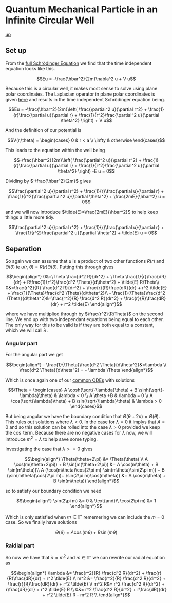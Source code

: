 # Quantum Mechanical Particle in an Infinite Circular Well

[up](./Maths.md)

## Set up

From the [full Schrödinger Equation](./SchrodingerEquation.md) we find that the time independent equation looks like this.

``` math
Eu = -\frac{\hbar^2}{2m}\nabla^2 u + V u
```

Because this is a circular well, it makes most sense to solve using plane polar coordinates. The Laplacian operator in plane polar coordinates is given [here](./LaplacianOperatorCoordinates.md) and results in the time independent Schrödinger equation being.

``` math
Eu = -\frac{\hbar^2}{2m}\left( \frac{\partial^2 u}{\partial r^2} + \frac{1}{r}\frac{\partial u}{\partial r} + \frac{1}{r^2}\frac{\partial^2 u}{\partial \theta^2} \right) + V u
```

And the definition of our potential is

``` math
V(r,\theta) = 
\begin{cases}
    0 & r < a \\
    \infty & otherwise
\end{cases}
```

This leads to the equation within the well being

``` math
-\frac{\hbar^2}{2m}\left( \frac{\partial^2 u}{\partial r^2} + \frac{1}{r}\frac{\partial u}{\partial r} + \frac{1}{r^2}\frac{\partial^2 u}{\partial \theta^2} \right) -E u = 0
```
Dividing by $-\frac{\hbar^2}{2m}$ gives
``` math
\frac{\partial^2 u}{\partial r^2} + \frac{1}{r}\frac{\partial u}{\partial r} + \frac{1}{r^2}\frac{\partial^2 u}{\partial \theta^2} + \frac{2mE}{\hbar^2} u = 0
```
and we will now introduce $\tilde{E}=\frac{2mE}{\hbar^2}$ to help keep things a little more tidy.

``` math
\frac{\partial^2 u}{\partial r^2} + \frac{1}{r}\frac{\partial u}{\partial r} + \frac{1}{r^2}\frac{\partial^2 u}{\partial \theta^2} + \tilde{E} u = 0
```
## Separation

So again we can assume that $u$ is a product of two other functions $R(r)$ and $\Theta(\theta)$ ie $u(r,\theta)=R(r)\Theta(\theta)$. Putting this through gives
``` math
\begin{align*}
0&=\Theta \frac{d^2 R}{dr^2} + \Theta \frac{1}{r}\frac{dR}{dr} + R\frac{1}{r^2}\frac{d^2 \Theta}{d\theta^2} + \tilde{E} R\Theta\\
0&=\frac{r^2}{R} \frac{d^2 R}{dr^2} + \frac{r}{R}\frac{dR}{dr} + r^2 \tilde{E} + \frac{1}{\Theta}\frac{d^2 \Theta}{d\theta^2}\\
- \frac{1}{\Theta}\frac{d^2 \Theta}{d\theta^2}&=\frac{r^2}{R} \frac{d^2 R}{dr^2} + \frac{r}{R}\frac{dR}{dr} + r^2 \tilde{E}
\end{align*}
```
where we have multiplied through by $\frac{r^2}{R\Theta}$ on the second line. We end up with two independant equations being equal to each other. The only way for this to be valid is if they are both equal to a constant, which we will call $\lambda$.

### Angular part

For the angular part we get

``` math
\begin{align*}
- \frac{1}{\Theta}\frac{d^2 \Theta}{d\theta^2}&=\lambda \\
\frac{d^2 \Theta}{d\theta^2} = - \lambda \Theta
\end{align*}
```

Which is once again one of our [common ODEs](./CommonODEs.md) with solutions
``` math
\Theta = 
\begin{cases}
    A \cosh(\sqrt{-\lambda}\theta) + B \sinh(\sqrt{-\lambda}\theta) & \lambda < 0 \\
    A \theta +B & \lambda = 0 \\
    A \cos(\sqrt{\lambda}\theta) + B \sin(\sqrt{\lambda}\theta) & \lambda > 0 
\end{cases}
```
But being angular we have the boundary condition that $\Theta(\theta+2\pi)=\Theta(\theta)$. This rules out solutions where $\lambda < 0$. In the case for $\lambda = 0$ it implys that $A=0$ and so this solution can be rolled into the case $\lambda > 0$ provided we keep the $\cos$ term. Because there are no negative cases for $\lambda$ now, we will introduce $m^2 = \lambda$ to help save some typing.

Investigating the case that $\lambda >= 0$ gives

``` math
\begin{align*}
\Theta(\theta+2\pi) &= \Theta(\theta) \\
A \cos(m(\theta+2\pi)) + B \sin(m(\theta+2\pi)) &= A \cos(m\theta) + B \sin(m\theta))\\
A (\cos(m\theta)\cos(2\pi m)-\sin(m\theta)\sin(2\pi m)) + B (\sin(m\theta)\cos(2\pi m)+ \sin(2\pi m)\cos(m\theta)) &= A \cos(m\theta) + B \sin(m\theta))
\end{align*}
```
so to satisfy our boundary condition we need
``` math
\begin{align*}
\sin(2\pi m) &= 0 & \text{and}\\
\cos(2\pi m) &= 1
\end{align*}
```

Which is only satisfied when $m \in \mathbb{I}^+$ rememering we can include the $m=0$ case. So we finally have solutions
``` math
\Theta(\theta) = A \cos(m\theta) + B \sin(m\theta)
```

### Raidial part

So now we have that $\lambda = m^2$ and $m \in \mathbb{I}^+$ we can rewrite our radial equation as

``` math
\begin{align*}
\lambda &= \frac{r^2}{R} \frac{d^2 R}{dr^2} + \frac{r}{R}\frac{dR}{dr} + r^2 \tilde{E} \\
m^2 &= \frac{r^2}{R} \frac{d^2 R}{dr^2} + \frac{r}{R}\frac{dR}{dr} + r^2 \tilde{E} \\
m^2 R&= r^2 \frac{d^2 R}{dr^2} + r\frac{dR}{dr} + r^2 \tilde{E} R \\
0&= r^2 \frac{d^2 R}{dr^2} + r\frac{dR}{dr} + r^2 \tilde{E} R - m^2 R \\
\end{align*}
```
